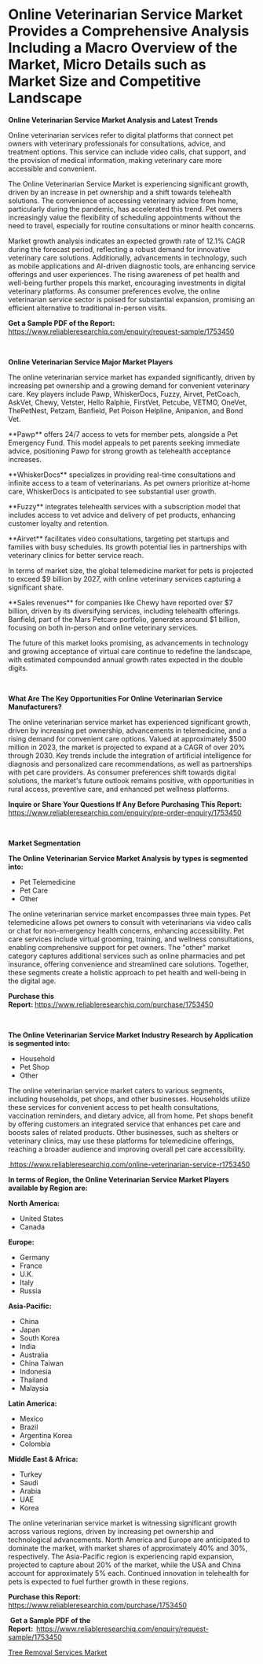<p><h1>Online Veterinarian Service Market Provides a Comprehensive Analysis Including a Macro Overview of the Market, Micro Details such as Market Size and Competitive Landscape</h1></p><p><strong>Online Veterinarian Service Market Analysis and Latest Trends</strong></p>
<p><p>Online veterinarian services refer to digital platforms that connect pet owners with veterinary professionals for consultations, advice, and treatment options. This service can include video calls, chat support, and the provision of medical information, making veterinary care more accessible and convenient. </p><p>The Online Veterinarian Service Market is experiencing significant growth, driven by an increase in pet ownership and a shift towards telehealth solutions. The convenience of accessing veterinary advice from home, particularly during the pandemic, has accelerated this trend. Pet owners increasingly value the flexibility of scheduling appointments without the need to travel, especially for routine consultations or minor health concerns.</p><p>Market growth analysis indicates an expected growth rate of 12.1% CAGR during the forecast period, reflecting a robust demand for innovative veterinary care solutions. Additionally, advancements in technology, such as mobile applications and AI-driven diagnostic tools, are enhancing service offerings and user experiences. The rising awareness of pet health and well-being further propels this market, encouraging investments in digital veterinary platforms. As consumer preferences evolve, the online veterinarian service sector is poised for substantial expansion, promising an efficient alternative to traditional in-person visits.</p></p>
<p><strong>Get a Sample PDF of the Report:&nbsp;</strong> <a href="https://www.reliableresearchiq.com/enquiry/request-sample/1753450?utm_campaign=2455&utm_medium=2&utm_source=Github&utm_content=ia&utm_term=09032025&utm_id=online-veterinarian-service">https://www.reliableresearchiq.com/enquiry/request-sample/1753450</a></p>
<p>&nbsp;</p>
<p><strong>Online Veterinarian Service Major Market Players</strong></p>
<p><p>The online veterinarian service market has expanded significantly, driven by increasing pet ownership and a growing demand for convenient veterinary care. Key players include Pawp, WhiskerDocs, Fuzzy, Airvet, PetCoach, AskVet, Chewy, Vetster, Hello Ralphie, FirstVet, Petcube, VETMO, OneVet, ThePetNest, Petzam, Banfield, Pet Poison Helpline, Anipanion, and Bond Vet.</p><p>**Pawp** offers 24/7 access to vets for member pets, alongside a Pet Emergency Fund. This model appeals to pet parents seeking immediate advice, positioning Pawp for strong growth as telehealth acceptance increases. </p><p>**WhiskerDocs** specializes in providing real-time consultations and infinite access to a team of veterinarians. As pet owners prioritize at-home care, WhiskerDocs is anticipated to see substantial user growth.</p><p>**Fuzzy** integrates telehealth services with a subscription model that includes access to vet advice and delivery of pet products, enhancing customer loyalty and retention.</p><p>**Airvet** facilitates video consultations, targeting pet startups and families with busy schedules. Its growth potential lies in partnerships with veterinary clinics for better service reach.</p><p>In terms of market size, the global telemedicine market for pets is projected to exceed $9 billion by 2027, with online veterinary services capturing a significant share. </p><p>**Sales revenues** for companies like Chewy have reported over $7 billion, driven by its diversifying services, including telehealth offerings. Banfield, part of the Mars Petcare portfolio, generates around $1 billion, focusing on both in-person and online veterinary services.</p><p>The future of this market looks promising, as advancements in technology and growing acceptance of virtual care continue to redefine the landscape, with estimated compounded annual growth rates expected in the double digits.</p></p>
<p>&nbsp;</p>
<p><strong>What Are The Key Opportunities For Online Veterinarian Service Manufacturers?</strong></p>
<p><p>The online veterinarian service market has experienced significant growth, driven by increasing pet ownership, advancements in telemedicine, and a rising demand for convenient care options. Valued at approximately $500 million in 2023, the market is projected to expand at a CAGR of over 20% through 2030. Key trends include the integration of artificial intelligence for diagnosis and personalized care recommendations, as well as partnerships with pet care providers. As consumer preferences shift towards digital solutions, the market's future outlook remains positive, with opportunities in rural access, preventive care, and enhanced pet wellness platforms.</p></p>
<p><strong>Inquire or Share Your Questions If Any Before Purchasing This Report:</strong> <a href="https://www.reliableresearchiq.com/enquiry/pre-order-enquiry/1753450?utm_campaign=2455&utm_medium=2&utm_source=Github&utm_content=ia&utm_term=09032025&utm_id=online-veterinarian-service">https://www.reliableresearchiq.com/enquiry/pre-order-enquiry/1753450</a></p>
<p>&nbsp;</p>
<p><strong>Market Segmentation</strong></p>
<p><strong>The Online Veterinarian Service Market Analysis by types is segmented into:</strong></p>
<p><ul><li>Pet Telemedicine</li><li>Pet Care</li><li>Other</li></ul></p>
<p><p>The online veterinarian service market encompasses three main types. Pet telemedicine allows pet owners to consult with veterinarians via video calls or chat for non-emergency health concerns, enhancing accessibility. Pet care services include virtual grooming, training, and wellness consultations, enabling comprehensive support for pet owners. The "other" market category captures additional services such as online pharmacies and pet insurance, offering convenience and streamlined care solutions. Together, these segments create a holistic approach to pet health and well-being in the digital age.</p></p>
<p><strong>Purchase this Report:&nbsp;</strong><a href="https://www.reliableresearchiq.com/purchase/1753450?utm_campaign=2455&utm_medium=2&utm_source=Github&utm_content=ia&utm_term=09032025&utm_id=online-veterinarian-service">https://www.reliableresearchiq.com/purchase/1753450</a></p>
<p>&nbsp;</p>
<p><strong>The Online Veterinarian Service Market Industry Research by Application is segmented into:</strong></p>
<p><ul><li>Household</li><li>Pet Shop</li><li>Other</li></ul></p>
<p><p>The online veterinarian service market caters to various segments, including households, pet shops, and other businesses. Households utilize these services for convenient access to pet health consultations, vaccination reminders, and dietary advice, all from home. Pet shops benefit by offering customers an integrated service that enhances pet care and boosts sales of related products. Other businesses, such as shelters or veterinary clinics, may use these platforms for telemedicine offerings, reaching a broader audience and improving overall pet care accessibility.</p></p>
<p><a href="https://www.reliableresearchiq.com/online-veterinarian-service-r1753450?utm_campaign=2455&utm_medium=2&utm_source=Github&utm_content=ia&utm_term=09032025&utm_id=online-veterinarian-service">&nbsp;https://www.reliableresearchiq.com/online-veterinarian-service-r1753450</a></p>
<p><strong>In terms of Region, the Online Veterinarian Service Market Players available by Region are:</strong></p>
<p>
    <p> <strong> North America: </strong>
        <ul>
            <li>United States</li>
            <li>Canada</li>
        </ul>
        </p> 
    <p> <strong> Europe: </strong>
        <ul>
            <li>Germany</li>
            <li>France</li>
            <li>U.K.</li>
            <li>Italy</li>
            <li>Russia</li>
        </ul>
        </p> 
    <p> <strong> Asia-Pacific: </strong>
        <ul>
            <li>China</li>
            <li>Japan</li>
            <li>South Korea</li>
            <li>India</li>
            <li>Australia</li>
            <li>China Taiwan</li>
            <li>Indonesia</li>
            <li>Thailand</li>
            <li>Malaysia</li>
        </ul>
        </p> 
    <p> <strong> Latin America: </strong>
        <ul>
            <li>Mexico</li>
            <li>Brazil</li>
            <li>Argentina Korea</li>
            <li>Colombia</li>
        </ul>
        </p> 
    <p> <strong> Middle East & Africa: </strong>
        <ul>
            <li>Turkey</li>
            <li>Saudi</li>
            <li>Arabia</li>
            <li>UAE</li>
            <li>Korea</li>
        </ul>
    </p>
    </p>
<p><p>The online veterinarian service market is witnessing significant growth across various regions, driven by increasing pet ownership and technological advancements. North America and Europe are anticipated to dominate the market, with market shares of approximately 40% and 30%, respectively. The Asia-Pacific region is experiencing rapid expansion, projected to capture about 20% of the market, while the USA and China account for approximately 5% each. Continued innovation in telehealth for pets is expected to fuel further growth in these regions.</p></p>
<p><strong>Purchase this Report: </strong><a href="https://www.reliableresearchiq.com/purchase/1753450?utm_campaign=2455&utm_medium=2&utm_source=Github&utm_content=ia&utm_term=09032025&utm_id=online-veterinarian-service">https://www.reliableresearchiq.com/purchase/1753450</a></p>
<p>&nbsp;<strong>Get a Sample PDF of the Report:&nbsp;&nbsp;</strong><a href="https://www.reliableresearchiq.com/enquiry/request-sample/1753450?utm_campaign=2455&utm_medium=2&utm_source=Github&utm_content=ia&utm_term=09032025&utm_id=online-veterinarian-service">https://www.reliableresearchiq.com/enquiry/request-sample/1753450</a></p>
<p><strong></strong></p>
<p><p><a href="https://github.com/AlisaRowe24/Market-Research-Report-List-1/blob/main/tree-removal-services-market.md?utm_campaign=2455&utm_medium=2&utm_source=Github&utm_content=ia&utm_term=09032025&utm_id=online-veterinarian-service">Tree Removal Services Market</a></p></p>